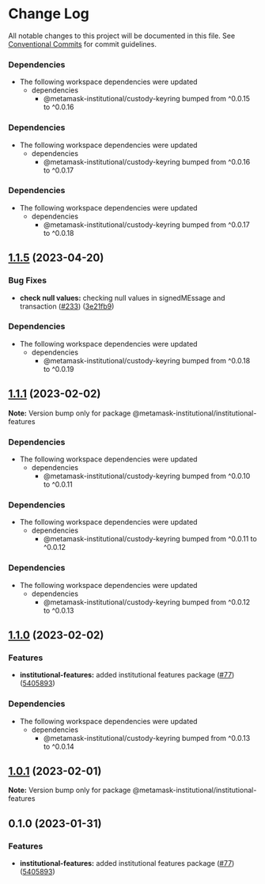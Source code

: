 # Change Log

All notable changes to this project will be documented in this file.
See [Conventional Commits](https://conventionalcommits.org) for commit guidelines.

### Dependencies

- The following workspace dependencies were updated
  - dependencies
    - @metamask-institutional/custody-keyring bumped from ^0.0.15 to ^0.0.16

### Dependencies

- The following workspace dependencies were updated
  - dependencies
    - @metamask-institutional/custody-keyring bumped from ^0.0.16 to ^0.0.17

### Dependencies

- The following workspace dependencies were updated
  - dependencies
    - @metamask-institutional/custody-keyring bumped from ^0.0.17 to ^0.0.18

## [1.1.5](https://github.com/consensys-vertical-apps/metamask-institutional/compare/institutional-features-v1.1.4...institutional-features-v1.1.5) (2023-04-20)


### Bug Fixes

* **check null values:** checking null values in signedMEssage and transaction ([#233](https://github.com/consensys-vertical-apps/metamask-institutional/issues/233)) ([3e21fb9](https://github.com/consensys-vertical-apps/metamask-institutional/commit/3e21fb95f764a9ffe6aea1e459737f7cf62408f7))


### Dependencies

* The following workspace dependencies were updated
  * dependencies
    * @metamask-institutional/custody-keyring bumped from ^0.0.18 to ^0.0.19

## [1.1.1](https://github.com/consensys-vertical-apps/metamask-institutional/compare/@metamask-institutional/institutional-features@1.0.1...@metamask-institutional/institutional-features@1.1.1) (2023-02-02)

**Note:** Version bump only for package @metamask-institutional/institutional-features

### Dependencies

- The following workspace dependencies were updated
  - dependencies
    - @metamask-institutional/custody-keyring bumped from ^0.0.10 to ^0.0.11

### Dependencies

- The following workspace dependencies were updated
  - dependencies
    - @metamask-institutional/custody-keyring bumped from ^0.0.11 to ^0.0.12

### Dependencies

- The following workspace dependencies were updated
  - dependencies
    - @metamask-institutional/custody-keyring bumped from ^0.0.12 to ^0.0.13

## [1.1.0](https://github.com/consensys-vertical-apps/metamask-institutional/compare/institutional-features-v1.0.4...institutional-features-v1.1.0) (2023-02-02)

### Features

- **institutional-features:** added institutional features package ([#77](https://github.com/consensys-vertical-apps/metamask-institutional/issues/77)) ([5405893](https://github.com/consensys-vertical-apps/metamask-institutional/commit/5405893523c689c5510356c94e290a889346a3b9))

### Dependencies

- The following workspace dependencies were updated
  - dependencies
    - @metamask-institutional/custody-keyring bumped from ^0.0.13 to ^0.0.14

## [1.0.1](https://github.com/consensys-vertical-apps/metamask-institutional/compare/@metamask-institutional/institutional-features@0.1.0...@metamask-institutional/institutional-features@1.0.1) (2023-02-01)

**Note:** Version bump only for package @metamask-institutional/institutional-features

## 0.1.0 (2023-01-31)

### Features

- **institutional-features:** added institutional features package ([#77](https://github.com/consensys-vertical-apps/metamask-institutional/issues/77)) ([5405893](https://github.com/consensys-vertical-apps/metamask-institutional/commit/5405893523c689c5510356c94e290a889346a3b9))

